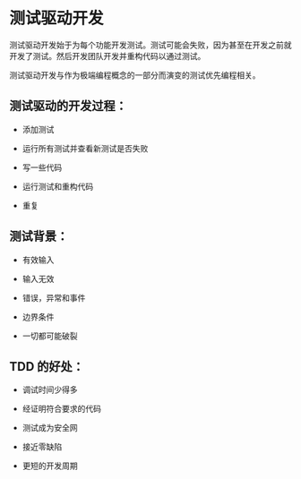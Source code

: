 # 测试驱动开发

测试驱动开发始于为每个功能开发测试。测试可能会失败，因为甚至在开发之前就开发了测试。然后开发团队开发并重构代码以通过测试。

测试驱动开发与作为极端编程概念的一部分而演变的测试优先编程相关。

## 测试驱动的开发过程：

* 添加测试

* 运行所有测试并查看新测试是否失败

* 写一些代码

* 运行测试和重构代码

* 重复

## 测试背景：

* 有效输入

* 输入无效

* 错误，异常和事件

* 边界条件

* 一切都可能破裂

## TDD 的好处：

* 调试时间少得多

* 经证明符合要求的代码

* 测试成为安全网

* 接近零缺陷

* 更短的开发周期
